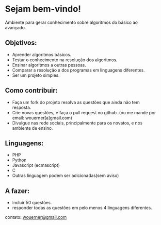 
Sejam bem-vindo!
================================

Ambiente para gerar conhecimento sobre algoritmos do básico ao avançado.

Objetivos:
----------
* Aprender algoritmos básicos.
* Testar o conhecimento na resolução dos algoritmos.
* Ensinar algoritmos a outras pessoas.
* Comparar a resolução a dos programas em linguagens diferentes.
* Ser um projeto simples.

Como contribuir:
----------------
* Faça um fork do projeto resolva as questões que ainda não tem resposta.
* Crie novas questões, e faça o pull request no github. (ou me mande por email: wouerner[a]gmail.com)
* Divulgue nas rede sociais, principalmente para os novatos, e nos ambiente de ensino.

Linguagens:
-----------

* PHP
* Python
* Javascript (ecmascript)
* C
* Outras linguagem podem ser adicionadas(sem aviso)

A fazer:
--------

* Incluir 50 questões.
* responder todas as questões em pelo menos 4 linguagens diferentes.

contato: wouerner@gmail.com
